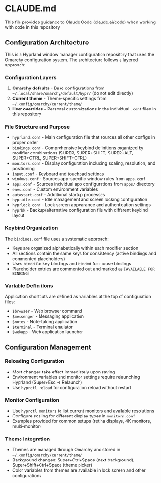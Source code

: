 # CLAUDE.md

This file provides guidance to Claude Code (claude.ai/code) when working with code in this repository.

## Configuration Architecture

This is a Hyprland window manager configuration repository that uses the Omarchy configuration system. The architecture follows a layered approach:

### Configuration Layers
1. **Omarchy defaults** - Base configurations from `~/.local/share/omarchy/default/hypr/` (do not edit directly)
2. **Current theme** - Theme-specific settings from `~/.config/omarchy/current/theme/`  
3. **User overrides** - Personal customizations in the individual `.conf` files in this repository

### File Structure and Purpose
- `hyprland.conf` - Main configuration file that sources all other configs in proper order
- `bindings.conf` - Comprehensive keybind definitions organized by modifier combinations (SUPER, SUPER+SHIFT, SUPER+ALT, SUPER+CTRL, SUPER+SHIFT+CTRL)
- `monitors.conf` - Display configuration including scaling, resolution, and positioning
- `input.conf` - Keyboard and touchpad settings  
- `windows.conf` - Sources app-specific window rules from `apps.conf`
- `apps.conf` - Sources individual app configurations from `apps/` directory
- `envs.conf` - Custom environment variables
- `autostart.conf` - Additional startup processes
- `hypridle.conf` - Idle management and screen locking configuration
- `hyprlock.conf` - Lock screen appearance and authentication settings
- `hyprbk` - Backup/alternative configuration file with different keybind layout

### Keybind Organization
The `bindings.conf` file uses a systematic approach:
- Keys are organized alphabetically within each modifier section
- All sections contain the same keys for consistency (active bindings and commented placeholders)
- Uses `bindd` for key bindings and `bindmd` for mouse bindings
- Placeholder entries are commented out and marked as `[AVAILABLE FOR BINDING]`

### Variable Definitions
Application shortcuts are defined as variables at the top of configuration files:
- `$browser` - Web browser command
- `$messenger` - Messaging application  
- `$notes` - Note-taking application
- `$terminal` - Terminal emulator
- `$webapp` - Web application launcher

## Configuration Management

### Reloading Configuration
- Most changes take effect immediately upon saving
- Environment variables and monitor settings require relaunching Hyprland (Super+Esc → Relaunch)
- Use `hyprctl reload` for configuration reload without restart

### Monitor Configuration
- Use `hyprctl monitors` to list current monitors and available resolutions
- Configure scaling for different display types in `monitors.conf`
- Examples provided for common setups (retina displays, 4K monitors, multi-monitor)

### Theme Integration
- Themes are managed through Omarchy and stored in `~/.config/omarchy/current/theme/`
- Background changes: Super+Ctrl+Space (next background), Super+Shift+Ctrl+Space (theme picker)
- Color variables from themes are available in lock screen and other configurations